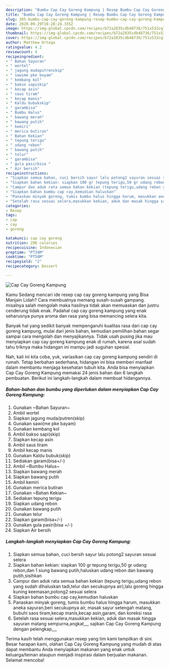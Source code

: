 ```yaml
---
description: "Bumbu Cap Cay Goreng Kampung | Resep Bumbu Cap Cay Goreng Kampung Yang Bisa Manjain Lidah"
title: "Bumbu Cap Cay Goreng Kampung | Resep Bumbu Cap Cay Goreng Kampung Yang Bisa Manjain Lidah"
slug: 365-bumbu-cap-cay-goreng-kampung-resep-bumbu-cap-cay-goreng-kampung-yang-bisa-manjain-lidah
date: 2020-09-29T16:28:24.335Z
image: https://img-global.cpcdn.com/recipes/b72a2835cdb48736/751x532cq70/cap-cay-goreng-kampung-foto-resep-utama.jpg
thumbnail: https://img-global.cpcdn.com/recipes/b72a2835cdb48736/751x532cq70/cap-cay-goreng-kampung-foto-resep-utama.jpg
cover: https://img-global.cpcdn.com/recipes/b72a2835cdb48736/751x532cq70/cap-cay-goreng-kampung-foto-resep-utama.jpg
author: Matthew Ortega
ratingvalue: 4.2
reviewcount: 4
recipeingredient:
- " Bahan Sayuran"
- " wortel"
- " jagung mudaputrenskip"
- " sawime pke bayam"
- " kembang kol"
- " bakso sapiskip"
- " kecap asin"
- " saus tiram"
- " kecap manis"
- " Kaldu bubukskip"
- " garambisa"
- " Bumbu Halus"
- " bawang merah"
- " bawang putih"
- " kemiri"
- " merica butiran"
- " Bahan Kekian"
- " tepung terigu"
- " udang rebon"
- " bawang putih"
- " telur"
- " garambisa"
- " gula pasirbisa "
- " Air bersih"
recipeinstructions:
- "Siapkan semua bahan, cuci bersih sayur lalu potong2 sayuran sesuai selera"
- "Siapkan bahan kekian: siapkan 100 gr tepung terigu,50 gr udang rebon,dan 1 siung bawang putih,haluskan udang rebon dan bawang putih,sisihkan"
- "Campur dan aduk rata semua bahan kekian (tepung terigu,udang rebon yang sudah dihaluskan tadi,telur dan secukupnya air),lalu goreng hingga kuning keemasan,potong2 sesuai selera"
- "Siapkan bahan bumbu cap cay,kemudian haluskan"
- "Panaskan minyak goreng, tumis bumbu halus hingga harum, masukkan aneka sayuran,beri secukupnya air, masak sayur setengah matang, bubuhi saos tiram,kecap manis,kecap asin,garam, dan koreksi rasa"
- "Setelah rasa sesuai selera,masukkan kekian, aduk dan masak hingga sayuran matang sempurna,angkat,,,, sajikan Cap Cay Goreng Kampung dengan pelengkap,,,,"
categories:
- Resep
tags:
- cap
- cay
- goreng

katakunci: cap cay goreng 
nutrition: 296 calories
recipecuisine: Indonesian
preptime: "PT34M"
cooktime: "PT58M"
recipeyield: "2"
recipecategory: Dessert

---
```



![Cap Cay Goreng Kampung](https://img-global.cpcdn.com/recipes/b72a2835cdb48736/751x532cq70/cap-cay-goreng-kampung-foto-resep-utama.jpg)

Kamu Sedang mencari ide resep cap cay goreng kampung yang Bisa Manjain Lidah? Cara membuatnya memang susah-susah gampang. misalnya salah mengolah maka hasilnya tidak akan memuaskan dan justru cenderung tidak enak. Padahal cap cay goreng kampung yang enak seharusnya punya aroma dan rasa yang bisa memancing selera kita.



Banyak hal yang sedikit banyak mempengaruhi kualitas rasa dari cap cay goreng kampung, mulai dari jenis bahan, kemudian pemilihan bahan segar sampai cara mengolah dan menyajikannya. Tidak usah pusing jika mau menyiapkan cap cay goreng kampung enak di rumah, karena asal sudah tahu triknya maka hidangan ini mampu jadi suguhan spesial.


Nah, kali ini kita coba, yuk, variasikan cap cay goreng kampung sendiri di rumah. Tetap berbahan sederhana, hidangan ini bisa memberi manfaat dalam membantu menjaga kesehatan tubuh kita. Anda bisa menyiapkan Cap Cay Goreng Kampung memakai 24 jenis bahan dan 6 langkah pembuatan. Berikut ini langkah-langkah dalam membuat hidangannya.

<!--inarticleads1-->

##### Bahan-bahan dan bumbu yang diperlukan dalam menyiapkan Cap Cay Goreng Kampung:

1. Gunakan  ~Bahan Sayuran~
1. Ambil  wortel
1. Siapkan  jagung muda/putren(skip)
1. Gunakan  sawi(me pke bayam)
1. Gunakan  kembang kol
1. Ambil  bakso sapi(skip)
1. Siapkan  kecap asin
1. Ambil  saus tiram
1. Ambil  kecap manis
1. Gunakan  Kaldu bubuk(skip)
1. Sediakan  garam(bisa+/-)
1. Ambil  ~Bumbu Halus~
1. Siapkan  bawang merah
1. Siapkan  bawang putih
1. Ambil  kemiri
1. Gunakan  merica butiran
1. Gunakan  ~Bahan Kekian~
1. Sediakan  tepung terigu
1. Siapkan  udang rebon
1. Gunakan  bawang putih
1. Gunakan  telur
1. Siapkan  garam(bisa+/-)
1. Gunakan  gula pasir(bisa +/-)
1. Siapkan  Air bersih




<!--inarticleads2-->

##### Langkah-langkah menyiapkan Cap Cay Goreng Kampung:

1. Siapkan semua bahan, cuci bersih sayur lalu potong2 sayuran sesuai selera
1. Siapkan bahan kekian: siapkan 100 gr tepung terigu,50 gr udang rebon,dan 1 siung bawang putih,haluskan udang rebon dan bawang putih,sisihkan
1. Campur dan aduk rata semua bahan kekian (tepung terigu,udang rebon yang sudah dihaluskan tadi,telur dan secukupnya air),lalu goreng hingga kuning keemasan,potong2 sesuai selera
1. Siapkan bahan bumbu cap cay,kemudian haluskan
1. Panaskan minyak goreng, tumis bumbu halus hingga harum, masukkan aneka sayuran,beri secukupnya air, masak sayur setengah matang, bubuhi saos tiram,kecap manis,kecap asin,garam, dan koreksi rasa
1. Setelah rasa sesuai selera,masukkan kekian, aduk dan masak hingga sayuran matang sempurna,angkat,,,, sajikan Cap Cay Goreng Kampung dengan pelengkap,,,,




Terima kasih telah menggunakan resep yang tim kami tampilkan di sini. Besar harapan kami, olahan Cap Cay Goreng Kampung yang mudah di atas dapat membantu Anda menyiapkan makanan yang enak untuk keluarga/teman ataupun menjadi inspirasi dalam berjualan makanan. Selamat mencoba!
